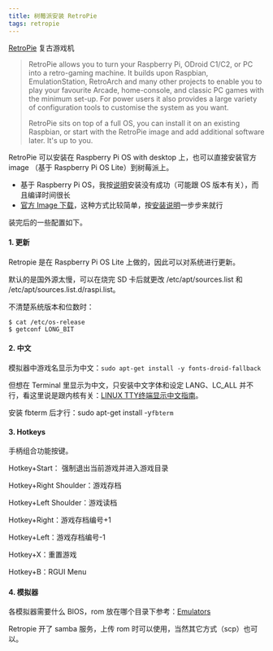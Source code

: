 ```yaml
---
title: 树莓派安装 RetroPie
tags: retropie
---
```


[RetroPie](https://retropie.org.uk) 复古游戏机

> RetroPie allows you to turn your Raspberry Pi, ODroid C1/C2, or PC into a retro-gaming machine. It builds upon Raspbian, EmulationStation, RetroArch and many other projects to enable you to play your favourite Arcade, home-console, and classic PC games with the minimum set-up. For power users it also provides a large variety of configuration tools to customise the system as you want.
>
> RetroPie sits on top of a full OS, you can install it on an existing Raspbian, or start with the RetroPie image and add additional software later. It's up to you.

RetroPie 可以安装在 Raspberry Pi OS with desktop 上，也可以直接安装官方 image （基于 Raspberry Pi OS Lite）到树莓派上。

- 基于 Raspberry Pi OS，我按[说明](https://retropie.org.uk/docs/Manual-Installation/)安装没有成功（可能跟 OS 版本有关），而且编译时间很长
- [官方 Image 下载](https://retropie.org.uk/download/)，这种方式比较简单，按[安装说明](https://retropie.org.uk/docs/First-Installation/)一步步来就行

装完后的一些配置如下。



#### 1. 更新

Retropie 是在 Raspberry Pi OS Lite 上做的，因此可以对系统进行更新。

默认的是国外源太慢，可以在烧完 SD 卡后就更改 /etc/apt/sources.list 和 /etc/apt/sources.list.d/raspi.list。

不清楚系统版本和位数时：

```shell
$ cat /etc/os-release 
$ getconf LONG_BIT
```



#### 2. 中文

模拟器中游戏名显示为中文：`sudo apt-get install -y fonts-droid-fallback`

但想在 Terminal 里显示为中文，只安装中文字体和设定 LANG、LC_ALL 并不行，看这里说是跟内核有关：[LINUX TTY终端显示中文指南](https://zhuanlan.zhihu.com/p/375460344)。

安装 fbterm 后才行：sudo apt-get install -y`fbterm`



#### 3. Hotkeys

手柄组合功能按键。

Hotkey+Start： 强制退出当前游戏并进入游戏目录

Hotkey+Right Shoulder：游戏存档

Hotkey+Left Shoulder：游戏读档

Hotkey+Right：游戏存档编号+1

Hotkey+Left：游戏存档编号-1

Hotkey+X：重置游戏

Hotkey+B：RGUI Menu



#### 4. 模拟器

各模拟器需要什么 BIOS，rom 放在哪个目录下参考：[Emulators](https://retropie.org.uk/docs/3do/)

Retropie 开了 samba 服务，上传 rom 时可以使用，当然其它方式（scp）也可以。